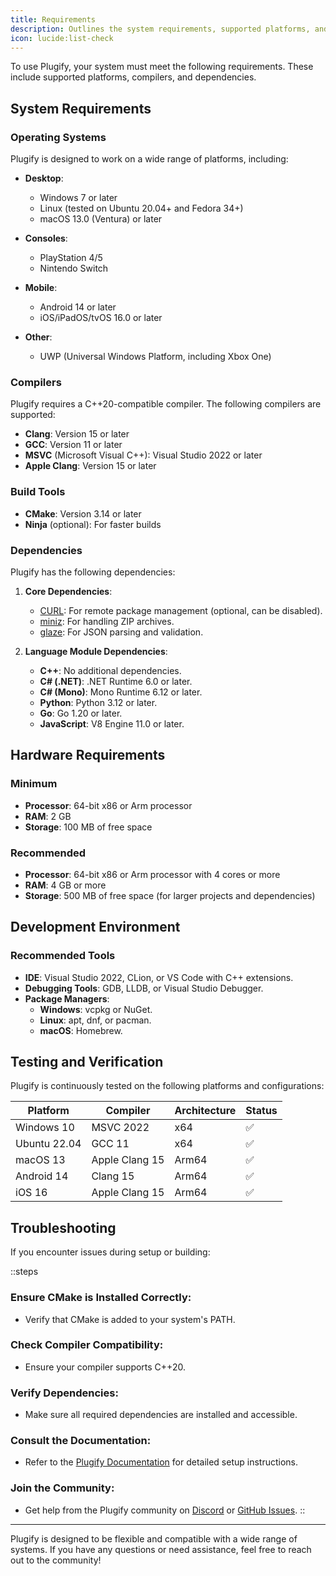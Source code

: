 ```yaml
---
title: Requirements
description: Outlines the system requirements, supported platforms, and dependencies needed!
icon: lucide:list-check
---
```


To use Plugify, your system must meet the following requirements. These include supported platforms, compilers, and dependencies.

## System Requirements

### Operating Systems
Plugify is designed to work on a wide range of platforms, including:

- **Desktop**:
    - Windows 7 or later
    - Linux (tested on Ubuntu 20.04+ and Fedora 34+)
    - macOS 13.0 (Ventura) or later

- **Consoles**:
    - PlayStation 4/5
    - Nintendo Switch

- **Mobile**:
    - Android 14 or later
    - iOS/iPadOS/tvOS 16.0 or later

- **Other**:
    - UWP (Universal Windows Platform, including Xbox One)

### Compilers
Plugify requires a C++20-compatible compiler. The following compilers are supported:

- **Clang**: Version 15 or later
- **GCC**: Version 11 or later
- **MSVC** (Microsoft Visual C++): Visual Studio 2022 or later
- **Apple Clang**: Version 15 or later

### Build Tools
- **CMake**: Version 3.14 or later
- **Ninja** (optional): For faster builds

### Dependencies
Plugify has the following dependencies:

1. **Core Dependencies**:
    - [CURL](https://curl.se/): For remote package management (optional, can be disabled).
    - [miniz](https://github.com/richgel999/miniz): For handling ZIP archives.
    - [glaze](https://github.com/stephenberry/glaze): For JSON parsing and validation.

2. **Language Module Dependencies**:
    - **C++**: No additional dependencies.
    - **C# (.NET)**: .NET Runtime 6.0 or later.
    - **C# (Mono)**: Mono Runtime 6.12 or later.
    - **Python**: Python 3.12 or later.
    - **Go**: Go 1.20 or later.
    - **JavaScript**: V8 Engine 11.0 or later.

## Hardware Requirements

### Minimum
- **Processor**: 64-bit x86 or Arm processor
- **RAM**: 2 GB
- **Storage**: 100 MB of free space

### Recommended
- **Processor**: 64-bit x86 or Arm processor with 4 cores or more
- **RAM**: 4 GB or more
- **Storage**: 500 MB of free space (for larger projects and dependencies)

## Development Environment

### Recommended Tools
- **IDE**: Visual Studio 2022, CLion, or VS Code with C++ extensions.
- **Debugging Tools**: GDB, LLDB, or Visual Studio Debugger.
- **Package Managers**:
    - **Windows**: vcpkg or NuGet.
    - **Linux**: apt, dnf, or pacman.
    - **macOS**: Homebrew.

## Testing and Verification

Plugify is continuously tested on the following platforms and configurations:

| Platform       | Compiler       | Architecture | Status |
|----------------|----------------|--------------|--------|
| Windows 10     | MSVC 2022      | x64          | ✅     |
| Ubuntu 22.04   | GCC 11         | x64          | ✅     |
| macOS 13       | Apple Clang 15 | Arm64        | ✅     |
| Android 14     | Clang 15       | Arm64        | ✅     |
| iOS 16         | Apple Clang 15 | Arm64        | ✅     |

## Troubleshooting

If you encounter issues during setup or building:

::steps
### **Ensure CMake is Installed Correctly**:
- Verify that CMake is added to your system's PATH.

### **Check Compiler Compatibility**:
- Ensure your compiler supports C++20.

### **Verify Dependencies**:
- Make sure all required dependencies are installed and accessible.

### **Consult the Documentation**:
- Refer to the [Plugify Documentation](https://untrustedmodders.github.io/plugify) for detailed setup instructions.

### **Join the Community**:
- Get help from the Plugify community on [Discord](https://discord.gg/untrustedmodders) or [GitHub Issues](https://github.com/untrustedmodders/plugify/issues).
::

---

Plugify is designed to be flexible and compatible with a wide range of systems. If you have any questions or need assistance, feel free to reach out to the community!